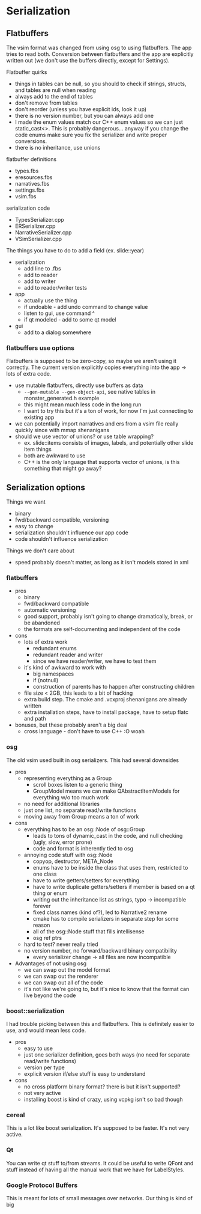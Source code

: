 # Serialization

## Flatbuffers

The vsim format was changed from using osg to using flatbuffers. The app tries to read both. Conversion between flatbuffers and the app are explicitly written out (we don't use the buffers directly, except for Settings).

Flatbuffer quirks

- things in tables can be null, so you should to check if strings, structs, and tables are null when reading
- always add to the end of tables
- don't remove from tables
- don't reorder (unless you have explicit ids, look it up)
- there is no version number, but you can always add one
- I made the enum values match our C++ enum values so we can just static_cast<>. This is probably dangerous... anyway if you change the code enums make sure you fix the serializer and write proper conversions.
- there is no inheritance, use unions

flatbuffer definitions
- types.fbs
- eresources.fbs
- narratives.fbs
- settings.fbs
- vsim.fbs

serialization code
- TypesSerializer.cpp
- ERSerializer.cpp
- NarrativeSerializer.cpp
- VSimSerializer.cpp

The things you have to do to add a field (ex. slide::year)
- serialization
    - add line to .fbs
    - add to reader
    - add to writer
    - add to reader/writer tests
- app
    - actually use the thing
    - if undoable - add undo command to change value
    - listen to gui, use command ^
    - if qt modeled - add to some qt model
- gui
    - add to a dialog somewhere

### flatbuffers use options

Flatbuffers is supposed to be zero-copy, so maybe we aren't using it correctly. The current version explicitly copies everything into the app -> lots of extra code.

- use mutable flatbuffers, directly use buffers as data
    - `--gen-mutable --gen-object-api`, see native tables in monster_generated.h example
    - this might mean much less code in the long run
    - I want to try this but it's a ton of work, for now I'm just connecting to existing app
- we can potentially import narratives and ers from a vsim file really quickly since with mmap shenanigans
- should we use vector of unions? or use table wrapping?
    - ex. slide::items consists of images, labels, and potentially other slide item things
    - both are awkward to use
    - C++ is the only language that supports vector of unions, is this something that might go away?

## Serialization options

Things we want
- binary
- fwd/backward compatible, versioning
- easy to change
- serialization shouldn't influence our app code
- code shouldn't influence serialization

Things we don't care about
- speed probably doesn't matter, as long as it isn't models stored in xml

### flatbuffers
- pros
    - binary
    - fwd/backward compatible
    - automatic versioning
    - good support, probably isn't going to change dramatically, break, or be abandoned
    - the formats are self-documenting and independent of the code
- cons
    - lots of extra work
        - redundant enums
        - redundant reader and writer
        - since we have reader/writer, we have to test them
    - it's kind of awkward to work with
        - big namespaces
        - if (notnull)
        - construction of parents has to happen after constructing children
    - file size < 2GB, this leads to a bit of hacking
    - extra build step. The cmake and .vcxproj shenanigans are already written
    - extra installation steps, have to install package, have to setup flatc and path
- bonuses, but these probably aren't a big deal
    - cross language - don't have to use C++ :O woah

### osg
The old vsim used built in osg serializers. This had several downsides

- pros
    - representing everything as a Group
        - scroll boxes listen to a generic thing
        - GroupModel means we can make QAbstractItemModels for everything w/o too much work
    - no need for additional libraries
    - just one list, no separate read/write functions
    - moving away from Group means a ton of work
- cons
    - everything has to be an osg::Node of osg::Group
        - leads to tons of dynamic_cast in the code, and null checking (ugly, slow, error prone)
        - code and format is inherently tied to osg
    - annoying code stuff with osg::Node
        - copyop, destructor, META_Node
        - enums have to be inside the class that uses them, restricted to one class
        - have to write getters/setters for everything
        - have to write duplicate getters/setters if member is based on a qt thing or enum
        - writing out the inheritance list as strings, typo -> incompatible forever
        - fixed class names (kind of?), led to Narrative2 rename
        - cmake has to compile serializers in separate step for some reason
        - all of the osg::Node stuff that fills intellisense
        - osg ref ptrs
    - hard to test? never really tried
    - no version number, no forward/backward binary compatibility
        - every serializer change -> all files are now incompatible
- Advantages of not using osg
    - we can swap out the model format
    - we can swap out the renderer
    - we can swap out all of the code
    - it's not like we're going to, but it's nice to know that the format can live beyond the code

### boost::serialization

I had trouble picking between this and flatbuffers. This is definitely easier to use, and would mean less code.

- pros
    - easy to use
    - just one serializer definition, goes both ways (no need for separate read/write functions)
    - version per type
    - explicit version if/else stuff is easy to understand
- cons
    - no cross platform binary format? there is but it isn't supported?
    - not very active
    - installing boost is kind of crazy, using vcpkg isn't so bad though

### cereal

This is a lot like boost serialization. It's supposed to be faster. It's not very active.

### Qt

You can write qt stuff to/from streams. It could be useful to write QFont and stuff instead of having all the manual work that we have for LabelStyles.

### Google Protocol Buffers

This is meant for lots of small messages over networks. Our thing is kind of big
